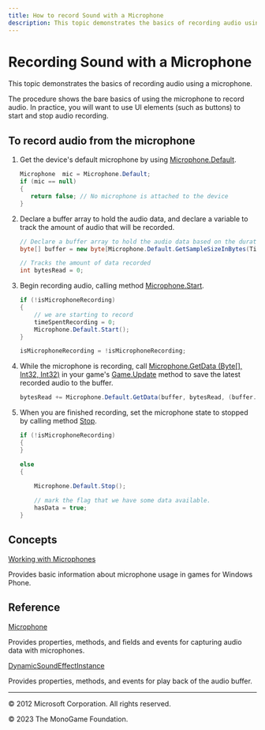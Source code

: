 ```yaml
---
title: How to record Sound with a Microphone
description: This topic demonstrates the basics of recording audio using a microphone.
---
```


# Recording Sound with a Microphone

This topic demonstrates the basics of recording audio using a microphone.

The procedure shows the bare basics of using the microphone to record audio. In practice, you will want to use UI elements (such as buttons) to start and stop audio recording.

## To record audio from the microphone

1. Get the device's default microphone by using [Microphone.Default](xref:Microsoft.Xna.Framework.Audio.Microphone).

    ```csharp
    Microphone  mic = Microphone.Default;
    if (mic == null)
    {
       return false; // No microphone is attached to the device
    }
    ```

2. Declare a buffer array to hold the audio data, and declare a variable to track the amount of audio that will be recorded.

    ```csharp
    // Declare a buffer array to hold the audio data based on the duration of the recording
    byte[] buffer = new byte[Microphone.Default.GetSampleSizeInBytes(TimeSpan.FromSeconds(3.0))];

    // Tracks the amount of data recorded
    int bytesRead = 0;
    ```

3. Begin recording audio, calling method [Microphone.Start](xref:Microsoft.Xna.Framework.Audio.Microphone).

    ```csharp
    if (!isMicrophoneRecording)
    {
        // we are starting to record
        timeSpentRecording = 0;
        Microphone.Default.Start();
    }

    isMicrophoneRecording = !isMicrophoneRecording;
    ```

4. While the microphone is recording, call [Microphone.GetData (Byte\[\], Int32, Int32)](xref:Microsoft.Xna.Framework.Audio.Microphone) in your game's [Game.Update](xref:Microsoft.Xna.Framework.Game) method to save the latest recorded audio to the buffer.

    ```csharp
    bytesRead += Microphone.Default.GetData(buffer, bytesRead, (buffer.Length - bytesRead));
    ```

5. When you are finished recording, set the microphone state to stopped by calling method [Stop](xref:Microsoft.Xna.Framework.Audio.Microphone).

    ```csharp
    if (!isMicrophoneRecording)
    {
    }

    else
    {

        Microphone.Default.Stop();                
        
        // mark the flag that we have some data available.
        hasData = true;
    }
    ```

## Concepts

[Working with Microphones](HowTo_Microphone.md)

Provides basic information about microphone usage in games for Windows Phone.

## Reference

[Microphone](xref:Microsoft.Xna.Framework.Audio.Microphone)

Provides properties, methods, and fields and events for capturing audio data with microphones.

[DynamicSoundEffectInstance](xref:Microsoft.Xna.Framework.Audio.DynamicSoundEffectInstance)

Provides properties, methods, and events for play back of the audio buffer.

---

© 2012 Microsoft Corporation. All rights reserved.  

© 2023 The MonoGame Foundation.
